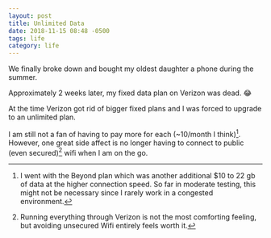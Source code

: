 ```yaml
---
layout: post
title: Unlimited Data
date: 2018-11-15 08:48 -0500
tags: life
category: life
---
```


We finally broke down and bought my oldest daughter a phone during the summer.

Approximately 2 weeks later, my fixed data plan on Verizon was dead. 😂

At the time Verizon got rid of bigger fixed plans and I was forced to upgrade to an unlimited plan.

I am still not a fan of having to pay more for each (~10/month I think)[^1]. However, one great side affect is no longer having to connect to public (even secured)[^2] wifi when I am on the go.

[^1]: I went with the Beyond plan which was another additional $10 to 22 gb of data at the higher connection speed. So far in moderate testing, this might not be necessary since I rarely work in a congested environment.

[^2]: Running everything through Verizon is not the most comforting feeling, but avoiding unsecured Wifi entirely feels worth it.
